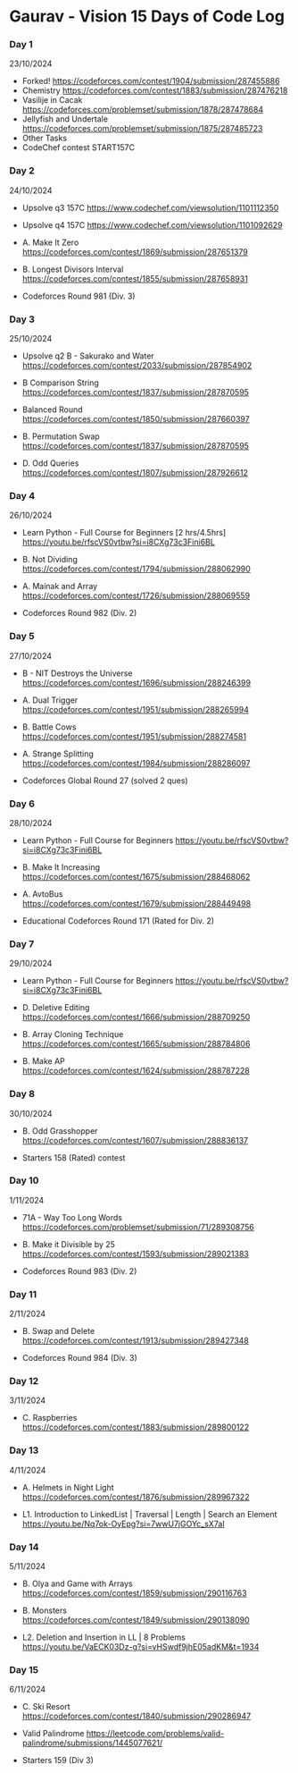 # Gaurav - Vision 15 Days of Code Log

### Day 1

23/10/2024

- Forked!
https://codeforces.com/contest/1904/submission/287455886
- Chemistry
https://codeforces.com/contest/1883/submission/287476218
- Vasilije in Cacak 
https://codeforces.com/problemset/submission/1878/287478684
- Jellyfish and Undertale 
https://codeforces.com/problemset/submission/1875/287485723
- Other Tasks
- CodeChef contest START157C


### Day 2

24/10/2024

- Upsolve q3 157C
https://www.codechef.com/viewsolution/1101112350

- Upsolve q4 157C
https://www.codechef.com/viewsolution/1101092629

- A. Make It Zero
https://codeforces.com/contest/1869/submission/287651379

- B. Longest Divisors Interval
https://codeforces.com/contest/1855/submission/287658931

- Codeforces Round 981 (Div. 3)


### Day 3

25/10/2024

- Upsolve q2 B - Sakurako and Water 
https://codeforces.com/contest/2033/submission/287854902

- B Comparison String
https://codeforces.com/contest/1837/submission/287870595

- Balanced Round
https://codeforces.com/contest/1850/submission/287660397

- B. Permutation Swap
https://codeforces.com/contest/1837/submission/287870595

- D. Odd Queries
https://codeforces.com/contest/1807/submission/287926612



### Day 4

26/10/2024

- Learn Python - Full Course for Beginners [2 hrs/4.5hrs]
https://youtu.be/rfscVS0vtbw?si=i8CXg73c3Fini6BL

- B. Not Dividing
https://codeforces.com/contest/1794/submission/288062990

- A. Mainak and Array
https://codeforces.com/contest/1726/submission/288069559

- Codeforces Round 982 (Div. 2)



### Day 5

27/10/2024

-  B - NIT Destroys the Universe 
https://codeforces.com/contest/1696/submission/288246399

- A. Dual Trigger
https://codeforces.com/contest/1951/submission/288265994

- B. Battle Cows
https://codeforces.com/contest/1951/submission/288274581

- A. Strange Splitting
https://codeforces.com/contest/1984/submission/288286097

- Codeforces Global Round 27 (solved 2 ques)



### Day 6

28/10/2024

- Learn Python - Full Course for Beginners
https://youtu.be/rfscVS0vtbw?si=i8CXg73c3Fini6BL

- B. Make It Increasing
https://codeforces.com/contest/1675/submission/288468062

- A. AvtoBus
https://codeforces.com/contest/1679/submission/288449498

- Educational Codeforces Round 171 (Rated for Div. 2)




### Day 7

29/10/2024

- Learn Python - Full Course for Beginners
https://youtu.be/rfscVS0vtbw?si=i8CXg73c3Fini6BL

- D. Deletive Editing
https://codeforces.com/contest/1666/submission/288709250

- B. Array Cloning Technique
https://codeforces.com/contest/1665/submission/288784806

- B. Make AP
https://codeforces.com/contest/1624/submission/288787228




### Day 8

30/10/2024

- B. Odd Grasshopper
https://codeforces.com/contest/1607/submission/288836137

- Starters 158 (Rated) contest
  



### Day 10

1/11/2024

- 71A - Way Too Long Words 
https://codeforces.com/problemset/submission/71/289308756

- B. Make it Divisible by 25
https://codeforces.com/contest/1593/submission/289021383

- Codeforces Round 983 (Div. 2)



### Day 11

2/11/2024

- B. Swap and Delete
https://codeforces.com/contest/1913/submission/289427348

- Codeforces Round 984 (Div. 3)



### Day 12

3/11/2024

- C. Raspberries
https://codeforces.com/contest/1883/submission/289800122



### Day 13

4/11/2024

- A. Helmets in Night Light
   https://codeforces.com/contest/1876/submission/289967322
  
- L1. Introduction to LinkedList | Traversal | Length | Search an Element
  https://youtu.be/Nq7ok-OyEpg?si=7wwU7jGOYc_sX7aI



### Day 14

5/11/2024

- B. Olya and Game with Arrays
https://codeforces.com/contest/1859/submission/290116763

- B. Monsters
https://codeforces.com/contest/1849/submission/290138090
  
- L2. Deletion and Insertion in LL | 8 Problems
  https://youtu.be/VaECK03Dz-g?si=vHSwdf9jhE05adKM&t=1934


  
### Day 15

6/11/2024

- C. Ski Resort
 https://codeforces.com/contest/1840/submission/290286947

- Valid Palindrome
 https://leetcode.com/problems/valid-palindrome/submissions/1445077621/
  
- Starters 159 (Div 3)


